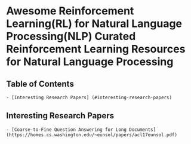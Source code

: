 # Awesome Reinforcement Learning(RL) for Natural Language Processing(NLP) Curated Reinforcement Learning Resources for Natural Language Processing

## Table of Contents
	- [Interesting Research Papers] (#interesting-research-papers)

## Interesting Research Papers
	- [Coarse-to-Fine Question Answering for Long Documents] (https://homes.cs.washington.edu/~eunsol/papers/acl17eunsol.pdf)
